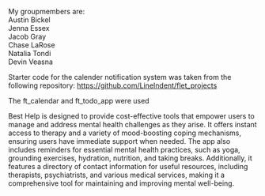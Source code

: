 My groupmembers are: <br />
 Austin Bickel <br />
 Jenna Essex <br />
 Jacob Gray <br />
 Chase LaRose <br />
 Natalia Tondi <br />
 Devin Veasna <br />

Starter code for the calender notification system was taken from the following repository: https://github.com/LineIndent/flet_projects <br />

The ft_calendar and ft_todo_app were used <br />

Best Help is designed to provide cost-effective tools that empower users to manage and address mental health challenges as they arise. It offers instant access to therapy and a variety of mood-boosting coping mechanisms, ensuring users have immediate support when needed. The app also includes reminders for essential mental health practices, such as yoga, grounding exercises, hydration, nutrition, and taking breaks. Additionally, it features a directory of contact information for useful resources, including therapists, psychiatrists, and various medical services, making it a comprehensive tool for maintaining and improving mental well-being.
